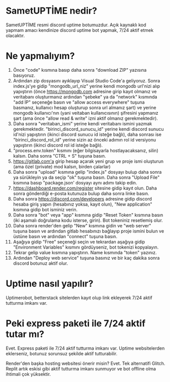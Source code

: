 # SametUPTİME nedir?
SametUPTİME resmi discord uptime botumuzdur. Açık kaynaklı kod yapmam amacı kendinize discord uptime bot yapmak, 7/24 aktif etmek olacaktır. 

# Ne yapmalıyım?
1. Önce "code" kısmına basıp daha sonra "download ZIP" yazısına basıyoruz.
2. Ardından zip dosyasını ayıklayıp Visual Studio Code'a geliyoruz. 
Sonra index.js'ye gidip "mongodb_url_niz" yerine kendi mongodb url'nizi alıp yapıştırın (önce https://mongodb.com adresine girip kayıt olmanız ve veritabanı oluşturmanız ardından "şebeke" ya da "network" kısmında "add İP" seçeneğe basın ve "allow access everywhere" tuşuna basmanız, kullanıcı hesap oluşturup sonra url almanız şart) ve <password> yerine mongodb kullanıcı'nın (yani veitaban kullanıcısının) şifresini yapmanız şart (ama önce "allow read & write" izni aktif olmanız gerekmektedir).
3. Daha sonra "veritaban_ismi" yerine kendi veritabanı ismini yazmak gerekmektedir. "birinci_discord_sunucu_id" yerine kendi discord sunucu id'nizi yapıştırın (ikinci discord sunucu id isteğe bağlı), daha sonrası ise "birinci_discord_rol_id" yerine sizin az önceki adımın rol id versiyonu yapıştırın (ikinci discord rol id isteğe bağlı).
4. "process.env.token" kısmını (eğer bilgisayarla hostlayacaksanız, silin) kalsın. Daha sonra "CTRL + S" tuşuna basın.
5. https://gitlab.com'a girip hesap açarak yeni grup ve proje ismi oluşturun (ama özel (private) mod kalsın, birden çalarlar)
6. Daha sonra "upload" kısmına gelip "index.js" dosyayı bulup daha sonra ya sürükleyin ya da seçip "ok" tuşuna basın. Daha sonra "Upload File" kısmına basıp "package.json' dosyayı aynı adımı takip edin.
7. https://dashboard.render.com/register sitesine gidip kayıt olun. Daha sonra gönderdiği e-posta kutunuza bulup daha sonra linke basın.
8. Daha sonra https://discord.com/developers adresine gidip discord hesaba giriş yapın (hesabınız yoksa, kayıt olun), "New application" kısmına gidip bot isminiz verin.
9. Daha sonra "bot" veya "app" kısmına gidip "Reset Token" kısmına basın (iki aşamalı doğrulama kodu isterse, girin). Bot tokeniniz resetlemiş olur.
10. Daha sonra render'den gelip "New" kısmına gidin ve "web server" tuşuna basın ve ardından gitlab hesabınızı bağlayıp proje ismini bulun ve üstüne basın ve ardından "connect" tuşuna basın.
11. Aşağıya gidip "Free" seçeneği seçin ve tekrardan aşağıya gidip "Environment Variables" kısmını gördüyseniz, bot tokenizi kopyalayın.
12. Tekrar gelip value kısmına yapıştırın. Name kısmında "token" yazınız.
13. Ardından "Deploy web service" tuşuna basınız ve bir kaç dakika sonra discord botunuz aktif olur.

# Uptime nasıl yapılır? 
Uptimerobot, betterstack sitelerden kayıt olup link ekleyerek 7/24 aktif tutturma imkanı var. 

# Peki express paketi ile 7/24 aktif tutar mı?
Evet. Express paketi ile 7/24 aktif tutturma imkanı var. Uptime websitelerden eklerseniz, botunuz sorunsuz şekilde aktif tutturabilir. 

Render'den başka hosting websitesi önerir misin?
Evet. Tek alternatifi Glitch. Replit artık eskisi gibi aktif tutturma imkanı sunmuyor ve bot offline olma ihtimali çok yüksektir.
